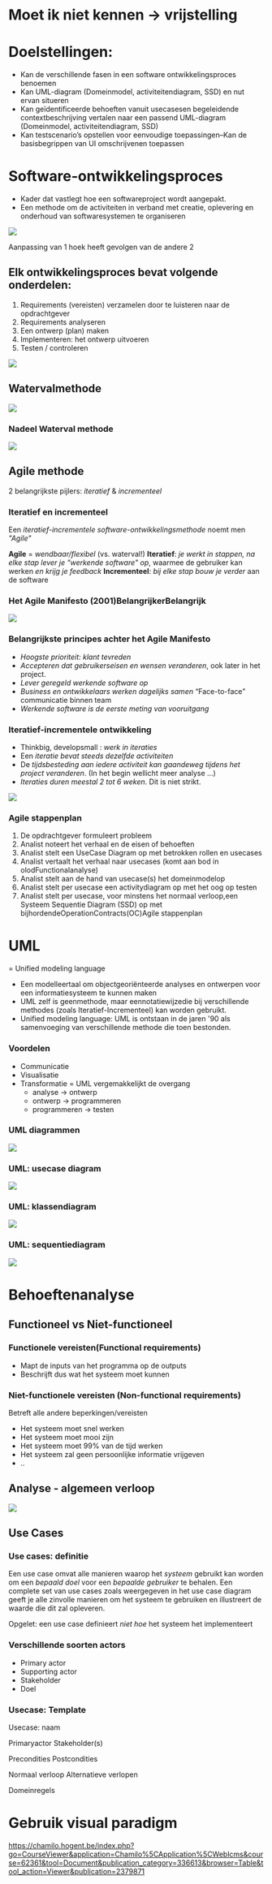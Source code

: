 # Moet ik niet kennen -> vrijstelling

# Doelstellingen:
- Kan de verschillende fasen in een software ontwikkelingsproces benoemen
- Kan UML-diagram (Domeinmodel, activiteitendiagram, SSD) en nut ervan situeren
- Kan geïdentificeerde behoeften vanuit usecasesen begeleidende contextbeschrijving vertalen naar een passend UML-diagram (Domeinmodel, activiteitendiagram, SSD)
- Kan testscenario’s opstellen voor eenvoudige toepassingen–Kan de basisbegrippen van UI omschrijvenen toepassen


# Software-ontwikkelingsproces

- Kader dat vastlegt hoe een softwareproject wordt aangepakt.
- Een methode om de activiteiten in verband met creatie, oplevering en onderhoud van softwaresystemen te organiseren

![](./attachments/20241007112312.png)

Aanpassing van 1 hoek heeft gevolgen van de andere 2

## Elk ontwikkelingsproces bevat volgende onderdelen:

1. Requirements (vereisten) verzamelen door te luisteren naar de opdrachtgever
2. Requirements analyseren
3. Een ontwerp (plan) maken
4. Implementeren: het ontwerp uitvoeren
5. Testen / controleren


![](./attachments/20241007112657.png)


## Watervalmethode

![](./attachments/20241007112823.png)


### Nadeel Waterval methode


![](./attachments/20241007112954.png)


## Agile methode

2 belangrijkste pijlers: *iteratief* & *incrementeel*


### Iteratief en incrementeel

Een *iteratief-incrementele software-ontwikkelingsmethode* noemt men *"Agile"*

**Agile** = *wendbaar/flexibel* (vs. waterval!)
**Iteratief**: *je werkt in stappen, na elke stap lever je "werkende software" op*, waarmee de gebruiker kan werken *en krijg je feedback*
**Incrementeel**: *bij elke stap bouw je verder* aan de software

### Het Agile Manifesto (2001)BelangrijkerBelangrijk

![](./attachments/20241007164913.png)


### Belangrijkste principes achter het Agile Manifesto

- *Hoogste prioriteit: klant tevreden*
- *Accepteren dat gebruikerseisen en wensen veranderen*, ook later in het project.
- *Lever geregeld werkende software op*
- *Business en ontwikkelaars werken dagelijks samen* “Face-to-face” communicatie binnen team
- *Werkende software is de eerste meting van vooruitgang*

### Iteratief-incrementele ontwikkeling

- Thinkbig, developsmall : *werk in iteraties*
- Een *iteratie bevat steeds dezelfde activiteiten*
- De *tijdsbesteding aan iedere activiteit kan gaandeweg tijdens het project veranderen*. (In het begin wellicht meer analyse ...)
- *Iteraties duren meestal 2 tot 6 weken*. Dit is niet strikt.

![](./attachments/20241007165412.png)


### Agile stappenplan

1. De opdrachtgever formuleert probleem
2. Analist noteert het verhaal en de eisen of behoeften
3. Analist stelt een UseCase Diagram op met betrokken rollen en usecases
4. Analist vertaalt het verhaal naar usecases (komt aan bod in olodFunctionalanalyse)
5. Analist stelt aan de hand van usecase(s) het domeinmodelop
6. Analist stelt per usecase een activitydiagram op met het oog op testen
7. Analist stelt per usecase, voor minstens het normaal verloop,een Systeem Sequentie Diagram (SSD) op met bijhordendeOperationContracts(OC)Agile stappenplan

# UML

= Unified modeling language

- Een modelleertaal om objectgeoriënteerde analyses en ontwerpen voor een informatiesysteem te kunnen maken
- UML zelf is geenmethode, maar eennotatiewijzedie bij verschillende methodes (zoals Iteratief-Incrementeel) kan worden gebruikt.
- Unified modeling language: UML is ontstaan in de jaren '90 als samenvoeging van verschillende methode die toen bestonden.

### Voordelen

- Communicatie
- Visualisatie
- Transformatie = UML vergemakkelijkt de overgang
	- analyse -> ontwerp
	- ontwerp -> programmeren
	- programmeren -> testen

### UML diagrammen

![](./attachments/20241007170121.png)


### UML: usecase diagram

![](./attachments/20241027092434.png)


### UML: klassendiagram

![](./attachments/20241007170438.png)


### UML: sequentiediagram

![](./attachments/20241007170657.png)

# Behoeftenanalyse

## Functioneel vs Niet-functioneel
### Functionele vereisten(Functional requirements)

- Mapt de inputs van het programma op de outputs
- Beschrijft dus wat het systeem moet kunnen

### Niet-functionele vereisten (Non-functional requirements)

Betreft alle andere beperkingen/vereisten
- Het systeem moet snel werken
- Het systeem moet mooi zijn
- Het systeem moet 99% van de tijd werken
- Het systeem zal geen persoonlijke informatie vrijgeven
- ..

## Analyse - algemeen verloop

![](./attachments/20241007171253.png)

## Use Cases

### Use cases: definitie

Een use case omvat alle manieren waarop het *systeem* gebruikt kan worden om een *bepaald doel* voor een *bepaalde gebruiker* te behalen. Een complete set van use cases zoals weergegeven in het use case diagram geeft je alle zinvolle manieren om het systeem te gebruiken en illustreert de waarde die dit zal opleveren.

Opgelet: een use case definieert *niet hoe* het systeem het implementeert

### Verschillende soorten actors

- Primary actor
- Supporting actor
- Stakeholder
- Doel

### Usecase: Template

Usecase: naam

Primaryactor
Stakeholder(s)

Precondities
Postcondities

Normaal verloop
Alternatieve verlopen

Domeinregels
# Gebruik visual paradigm



https://chamilo.hogent.be/index.php?go=CourseViewer&application=Chamilo%5CApplication%5CWeblcms&course=62361&tool=Document&publication_category=336613&browser=Table&tool_action=Viewer&publication=2379871
